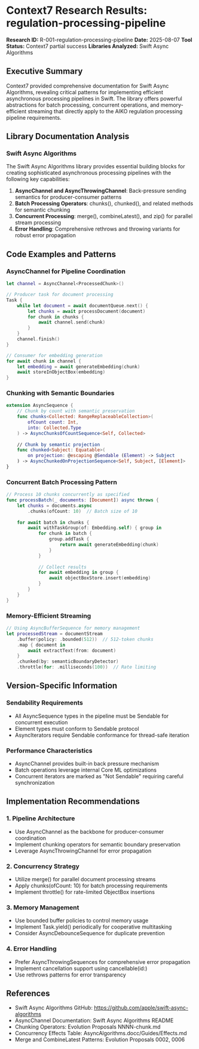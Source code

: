 # Context7 Research Results: regulation-processing-pipeline

**Research ID:** R-001-regulation-processing-pipeline
**Date:** 2025-08-07
**Tool Status:** Context7 partial success
**Libraries Analyzed:** Swift Async Algorithms

## Executive Summary

Context7 provided comprehensive documentation for Swift Async Algorithms, revealing critical patterns for implementing efficient asynchronous processing pipelines in Swift. The library offers powerful abstractions for batch processing, concurrent operations, and memory-efficient streaming that directly apply to the AIKO regulation processing pipeline requirements.

## Library Documentation Analysis

### Swift Async Algorithms
The Swift Async Algorithms library provides essential building blocks for creating sophisticated asynchronous processing pipelines with the following key capabilities:

1. **AsyncChannel and AsyncThrowingChannel**: Back-pressure sending semantics for producer-consumer patterns
2. **Batch Processing Operators**: chunks(), chunked(), and related methods for semantic chunking
3. **Concurrent Processing**: merge(), combineLatest(), and zip() for parallel stream processing
4. **Error Handling**: Comprehensive rethrows and throwing variants for robust error propagation

## Code Examples and Patterns

### AsyncChannel for Pipeline Coordination
```swift
let channel = AsyncChannel<ProcessedChunk>()

// Producer task for document processing
Task {
    while let document = await documentQueue.next() {
        let chunks = await processDocument(document)
        for chunk in chunks {
            await channel.send(chunk)
        }
    }
    channel.finish()
}

// Consumer for embedding generation
for await chunk in channel {
    let embedding = await generateEmbedding(chunk)
    await storeInObjectBox(embedding)
}
```

### Chunking with Semantic Boundaries
```swift
extension AsyncSequence {
    // Chunk by count with semantic preservation
    func chunks<Collected: RangeReplaceableCollection>(
        ofCount count: Int, 
        into: Collected.Type
    ) -> AsyncChunksOfCountSequence<Self, Collected>
    
    // Chunk by semantic projection
    func chunked<Subject: Equatable>(
        on projection: @escaping @Sendable (Element) -> Subject
    ) -> AsyncChunkedOnProjectionSequence<Self, Subject, [Element]>
}
```

### Concurrent Batch Processing Pattern
```swift
// Process 10 chunks concurrently as specified
func processBatch(_ documents: [Document]) async throws {
    let chunks = documents.async
        .chunks(ofCount: 10)  // Batch size of 10
        
    for await batch in chunks {
        await withTaskGroup(of: Embedding.self) { group in
            for chunk in batch {
                group.addTask {
                    return await generateEmbedding(chunk)
                }
            }
            
            // Collect results
            for await embedding in group {
                await objectBoxStore.insert(embedding)
            }
        }
    }
}
```

### Memory-Efficient Streaming
```swift
// Using AsyncBufferSequence for memory management
let processedStream = documentStream
    .buffer(policy: .bounded(512))  // 512-token chunks
    .map { document in
        await extractText(from: document)
    }
    .chunked(by: semanticBoundaryDetector)
    .throttle(for: .milliseconds(100))  // Rate limiting
```

## Version-Specific Information

### Sendability Requirements
- All AsyncSequence types in the pipeline must be Sendable for concurrent execution
- Element types must conform to Sendable protocol
- AsyncIterators require Sendable conformance for thread-safe iteration

### Performance Characteristics
- AsyncChannel provides built-in back pressure mechanism
- Batch operations leverage internal Core ML optimizations
- Concurrent iterators are marked as "Not Sendable" requiring careful synchronization

## Implementation Recommendations

### 1. Pipeline Architecture
- Use AsyncChannel as the backbone for producer-consumer coordination
- Implement chunking operators for semantic boundary preservation
- Leverage AsyncThrowingChannel for error propagation

### 2. Concurrency Strategy
- Utilize merge() for parallel document processing streams
- Apply chunks(ofCount: 10) for batch processing requirements
- Implement throttle() for rate-limited ObjectBox insertions

### 3. Memory Management
- Use bounded buffer policies to control memory usage
- Implement Task.yield() periodically for cooperative multitasking
- Consider AsyncDebounceSequence for duplicate prevention

### 4. Error Handling
- Prefer AsyncThrowingSequences for comprehensive error propagation
- Implement cancellation support using cancellable(id:)
- Use rethrows patterns for error transparency

## References

- Swift Async Algorithms GitHub: https://github.com/apple/swift-async-algorithms
- AsyncChannel Documentation: Swift Async Algorithms README
- Chunking Operators: Evolution Proposals NNNN-chunk.md
- Concurrency Effects Table: AsyncAlgorithms.docc/Guides/Effects.md
- Merge and CombineLatest Patterns: Evolution Proposals 0002, 0006